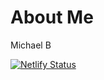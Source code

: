 # About Me

Michael B

[![Netlify Status](https://api.netlify.com/api/v1/badges/ac657dd4-ff13-4882-b8f5-d4d4080ba3bd/deploy-status)](https://app.netlify.com/sites/about-me-picklesauce/deploys)